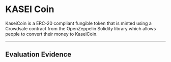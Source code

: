 # KASEI Coin
KaseiCoin is a ERC-20 compliant fungible token that is minted using a Crowdsale contract from the OpenZeppelin Solidity library which allows people to convert their money to KaseiCoin.


---

## Evaluation Evidence
